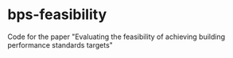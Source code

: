 # bps-feasibility
Code for the paper "Evaluating the feasibility of achieving building performance standards targets"
